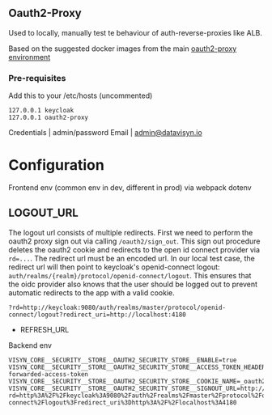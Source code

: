 ## Oauth2-Proxy

Used to locally, manually test te behaviour of auth-reverse-proxies like ALB.

Based on the suggested docker images from the main [oauth2-proxy environment](https://github.com/oauth2-proxy/oauth2-proxy/tree/master/contrib/local-environment)

### Pre-requisites

Add this to your /etc/hosts (uncommented)

```
127.0.0.1 keycloak
127.0.0.1 oauth2-proxy
```

Credentials | admin/password
Email | admin@datavisyn.io

# Configuration

Frontend env (common env in dev, different in prod) via webpack dotenv

## LOGOUT_URL

The logout url consists of multiple redirects. First we need to perform the oauth2 proxy sign out via calling `/oauth2/sign_out`.
This sign out procedure deletes the oauth2 cookie and redirects to the open id connect provider via `rd=...`. The redirect url must be an encoded url.
In our local test case, the redirect url will then point to keycloak's openid-connect logout: `auth/realms/{realm}/protocol/openid-connect/logout`. This ensures that the oidc provider also knows that the user should be logged out to prevent automatic redirects to the app with a valid cookie.

```
?rd=http://keycloak:9080/auth/realms/master/protocol/openid-connect/logout?redirect_uri=http://localhost:4180
```

- REFRESH_URL

Backend env

```env
VISYN_CORE__SECURITY__STORE__OAUTH2_SECURITY_STORE__ENABLE=true
VISYN_CORE__SECURITY__STORE__OAUTH2_SECURITY_STORE__ACCESS_TOKEN_HEADER_NAME=x-forwarded-access-token
VISYN_CORE__SECURITY__STORE__OAUTH2_SECURITY_STORE__COOKIE_NAME=_oauth2_proxy
VISYN_CORE__SECURITY__STORE__OAUTH2_SECURITY_STORE__SIGNOUT_URL=http://localhost:4180/oauth2/sign_out?rd=http%3A%2F%2Fkeycloak%3A9080%2Fauth%2Frealms%2Fmaster%2Fprotocol%2Fopenid-connect%2Flogout%3Fredirect_uri%3Dhttp%3A%2F%2Flocalhost%3A4180

```
